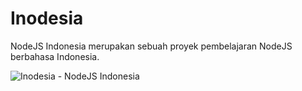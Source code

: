 # Inodesia
NodeJS Indonesia merupakan sebuah proyek pembelajaran NodeJS berbahasa Indonesia.

![Inodesia - NodeJS Indonesia](http://image.prntscr.com/image/62014bc98e674c3eb335aad34a04e4b9.png?raw=true "Inodesia - NodeJS Indonesia")
